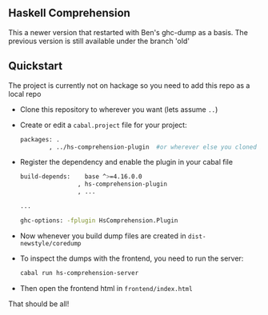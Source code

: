## Haskell Comprehension

This a newer version that restarted with Ben's ghc-dump as a basis. The previous version is still available under the branch 'old'


## Quickstart

The project is currently not on hackage so you need to add this repo as a local repo

- Clone this repository to wherever you want (lets assume `..`)
- Create or edit a `cabal.project` file for your project: 
    ```sh
    packages: .
            , ../hs-comprehension-plugin  #or wherever else you cloned it
    ```
- Register the dependency and enable the plugin in your cabal file
    ```sh
    build-depends:    base ^>=4.16.0.0
                    , hs-comprehension-plugin
                    , ...

    ...

    ghc-options: -fplugin HsComprehension.Plugin
    ```

- Now whenever you build dump files are created in `dist-newstyle/coredump`


- To inspect the dumps with the frontend, you need to run the server:
    ```sh
    cabal run hs-comprehension-server
    ```

- Then open the frontend html in `frontend/index.html`

That should be all!



